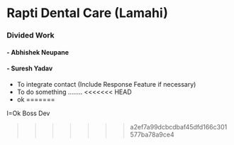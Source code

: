# Rapti Dental Care (Lamahi)

### Divided Work

#### - Abhishek Neupane

#### - Suresh Yadav

- To integrate contact (Include Response Feature if necessary)
- To do something ........
<<<<<<< HEAD
- ok
=======




I=Ok Boss
Dev
>>>>>>> a2ef7a99dcbcdbaf45dfd166c301577ba78a9ce4

